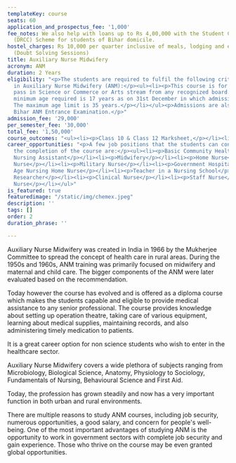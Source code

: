 ```yaml
---
templateKey: course
seats: 60
application_and_prospectus_fee: '1,000'
fee_notes: We also help with loans up to Rs 4,00,000 with the Student Credit Card
  (DRCC) Scheme for students of Bihar domicile.
hostel_charges: Rs 10,000 per quarter inclusive of meals, lodging and evening tuition
  (Doubt Solving Sessions)
title: Auxiliary Nurse Midwifery
acronym: ANM
duration: 2 Years
eligibility: "<p>The students are required to fulfil the following criteria for eligibility
  in Auxiliary Nurse Midwifery (ANM):</p><ul><li><p>This course is for girls only.</p></li><li><p>10+2
  pass in Science or Commerce or Arts stream from any recognized board.</p></li><li><p>The
  minimum age required is 17 years as on 31st December in which admission is sought.
  The maximum age limit is 35 years.</p></li></ul><p>Admissions are also based on
  Bihar ANM Entrance Examination.</p>"
admission_fee: '29,000'
per_semester_fee: '30,000'
total_fee: '1,50,000'
course_outcomes: "<ul><li><p>Class 10 & Class 12 Marksheet,</p></li><li><p>Class 10 & Class 12 Passing Certificate,</p></li><li><p>Transfer Certificate,</p></li><li><p>Caste Certificate (if applicable),</p></li><li><p>Medical Certificate (if applicable),</p></li><li><p>Migration Certificate (if applicable),</p></li><li><p>Valid Photo Identity Proof(Aadhar/ Voter ID/ Passport),</p></li><li><p>8 recent Passport Size Photographs,</p></li><li><p>Active Mobile No. and Email Address</p></li></ul>"
career_opportunities: "<p>A few job positions that the students can consider after
  the completion of the course are:</p><ul><li><p>Basic Community Health Worker</p></li><li><p>Certified
  Nursing Assistant</p></li><li><p>Midwifery</p></li><li><p>Home Nurse</p></li><li><p>ICU
  Nurse</p></li><li><p>Military Nurse</p></li><li><p>Government Hospital Nurse</p></li><li><p>Old
  Age Nursing Home Nurse</p></li><li><p>Teacher in a Nursing School</p></li><li><p>Clinical
  Researcher</p></li><li><p>Clinical Nurse</p></li><li><p>Staff Nurse</p></li><li><p>Industrial
  Nurse</p></li></ul>"
is_featured: true
featuredimage: "/static/img/chemex.jpeg"
description: ''
tags: []
order: 2
duration_phrase: ''

---
```

Auxiliary Nurse Midwifery was created in India in 1966 by the Mukherjee Committee to spread the concept of health care in rural areas. During the 1950s and 1960s, ANM training was primarily focused on midwifery and maternal and child care. The bigger components of the ANM were later evaluated based on the recommendation.

Today however the course has evolved and is offered as a diploma course which makes the students capable and eligible to provide medical assistance to any senior professional. The course provides knowledge about setting up operation theatre, taking care of various equipment, learning about medical supplies, maintaining records, and also administering timely medication to patients.

It is a great career option for non science students who wish to enter in the healthcare sector. 

Auxiliary Nurse Midwifery covers a wide plethora of subjects ranging from Microbiology, Biological Science, Anatomy, Physiology to Sociology, Fundamentals of Nursing, Behavioural Science and First Aid. 

Today, the profession has grown steadily and now has a very important function in both urban and rural environments.

There are multiple reasons to study ANM courses, including job security, numerous opportunities, a good salary, and concern for people's well-being. One of the most important advantages of studying ANM is the opportunity to work in government sectors with complete job security and gain experience. Those who thrive on the course may be even granted global opportunities.